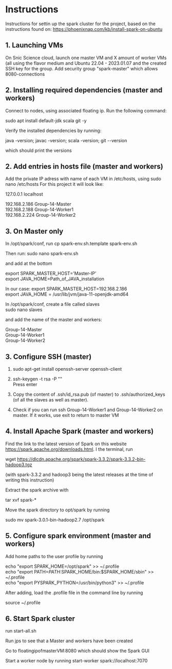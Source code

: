 # Instructions
Instructions for settin up the spark cluster for the project, based on the instructions found on:
https://phoenixnap.com/kb/install-spark-on-ubuntu

## 1. Launching VMs
On Snic Science cloud, launch one master VM and X amount of worker VMs 
(all using the flavor medium and Ubuntu 22.04 - 2023.01.07 and the created 
SSH key for the group. Add security group "spark-master" which allows 8080-connections

## 2. Installing required dependencies (master and workers)
Connect to nodes, using associated floating ip. Run the following command:

sudo apt install default-jdk scala git -y

Verify the installed dependencies by running:

java -version; javac -version; scala -version; git --version

which should print the versions

## 2. Add entries in hosts file (master and workers)
Add the private IP adress with name of each VM in /etc/hosts, using sudo nano /etc/hosts
For this project it will look like:

127.0.0.1 localhost                

192.168.2.186 Group-14-Master\
192.168.2.188 Group-14-Worker1\
192.168.2.224 Group-14-Worker2

## 3. On Master only
In /opt/spark/conf, run cp spark-env.sh.template spark-env.sh

Then run: sudo nano spark-env.sh

and add at the bottom

export SPARK_MASTER_HOST='Master-IP'\
export JAVA_HOME=Path_of_JAVA_installation
  
In our case:
export SPARK_MASTER_HOST=192.168.2.186\
export JAVA_HOME = /usr/lib/jvm/java-11-openjdk-amd64

In /opt/spark/conf, create a file called slaves\
sudo nano slaves

and add the name of the master and workers:

Group-14-Master\
Group-14-Worker1\
Group-14-Worker2

## 3. Configure SSH (master)
1) sudo apt-get install openssh-server openssh-client

2) ssh-keygen -t rsa -P ""\
Press enter

3) Copy the content of .ssh/id_rsa.pub (of master) to .ssh/authorized_keys (of all the slaves as well as master).
4) Check if you can run ssh Group-14-Worker1 and Group-14-Worker2 on master. If it works, use exit to return to master VM


## 4. Install Apache Spark (master and workers)
Find the link to the latest version of Spark on this website https://spark.apache.org/downloads.html. I the terminal, run

wget https://dlcdn.apache.org/spark/spark-3.3.2/spark-3.3.2-bin-hadoop3.tgz

(with spark-3.3.2 and hadoop3 being the latest releases at the time of writing this instruction)

Extract the spark archive with

tar xvf spark-*

Move the spark directory to opt/spark by running 

sudo mv spark-3.0.1-bin-hadoop2.7 /opt/spark

## 5. Configure spark environment (master and workers)
Add home paths to the user profile by running

echo "export SPARK_HOME=/opt/spark" >> ~/.profile\
echo "export PATH=$PATH:$SPARK_HOME/bin:$SPARK_HOME/sbin" >> ~/.profile\
echo "export PYSPARK_PYTHON=/usr/bin/python3" >> ~/.profile

After adding, load the .profile file in the command line by running

source ~/.profile

## 6. Start Spark cluster
run start-all.sh

Run jps to see that a Master and workers have been created

Go to floatingipofmasterVM:8080 which should show the Spark GUI

Start a worker node by running start-worker spark://localhost:7070


